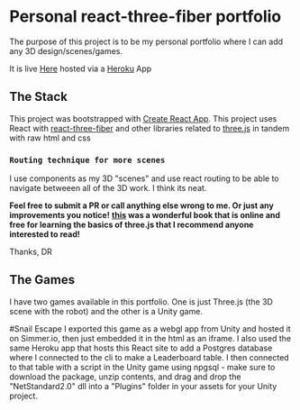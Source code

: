 # Personal react-three-fiber portfolio

The purpose of this project is to be my personal portfolio where I can add any 3D design/scenes/games.

It is live [Here](https://www.davidthehobbyist.com/) hosted via a [Heroku](https://www.heroku.com) App
 
## The Stack

This project was bootstrapped with [Create React App](https://github.com/facebook/create-react-app).
This project uses React with [react-three-fiber](https://github.com/pmndrs/react-three-fiber) and other libraries related to [three.js](https://threejs.org/) in tandem with raw html and css

### `Routing technique for more scenes`
I use components as my 3D "scenes" and use react routing to be able to navigate betweeen all of the 3D work. I think its neat.

**Feel free to submit a PR or call anything else wrong to me. Or just any improvements you notice!**
**[this](https://discoverthreejs.com/) was a wonderful book that is online and free for learning the basics of three.js that I recommend anyone interested to read!**

Thanks,
DR

## The Games
I have two games available in this portfolio. One is just Three.js (the 3D scene with the robot) and the other is a Unity game.

#Snail Escape
I exported this game as a webgl app from Unity and hosted it on Simmer.io, then just embedded it in the html as an iframe. I also used the same Heroku app that hosts this React site to add a Postgres database where I connected to the cli to make a Leaderboard table. I then connected to that table with a script in the Unity game using npgsql - make sure to download the package, unzip contents, and drag and drop the "NetStandard2.0" dll into a "Plugins" folder in your assets for your Unity project.
